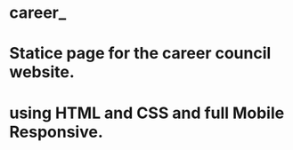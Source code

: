 # career_
# Statice page for the career council website.
# using HTML and CSS and full Mobile Responsive.
